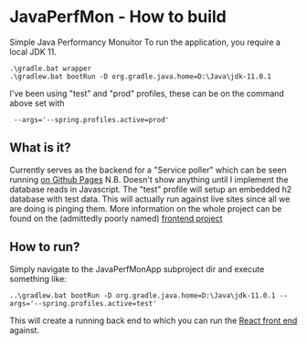 # JavaPerfMon - How to build
Simple Java Performancy Monuitor
To run the application, you require a local JDK 11.

    .\gradle.bat wrapper
    .\gradlew.bat bootRun -D org.gradle.java.home=D:\Java\jdk-11.0.1

I've been using "test" and "prod" profiles, these can be on the command above set with 

     --args='--spring.profiles.active=prod'

## What is it?
Currently serves as the backend for a "Service poller" which can be seen running [on Github Pages](https://hemmels.github.io/reactapp) N.B. Doesn't show anything until I implement the database reads in Javascript.
The "test" profile will setup an embedded h2 database with test data. This will actually run against live sites since all we are doing is pinging them.
More information on the whole project can be found on the (admittedly poorly named) [frontend project](https://github.com/Hemmels/reactapp)

## How to run?
Simply navigate to the JavaPerfMonApp subproject dir and execute something like:

    ..\gradlew.bat bootRun -D org.gradle.java.home=D:\Java\jdk-11.0.1 --args='--spring.profiles.active=test'
    
This will create a running back end to which you can run the [React front end](https://github.com/Hemmels/reactapp) against.

